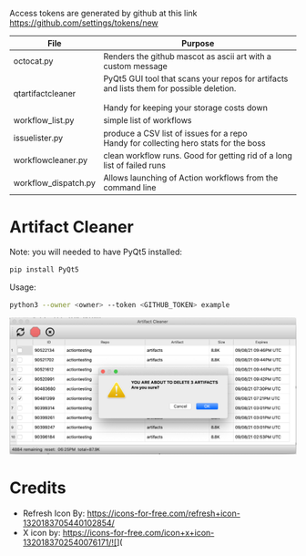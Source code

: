 
Access tokens are generated by github at this link https://github.com/settings/tokens/new



|File   | Purpose|
| ----- | ------ |
|octocat.py| Renders the github mascot as ascii art with a custom message|
|qtartifactcleaner|PyQt5 GUI tool that scans your repos for artifacts and lists them for possible deletion.<BR><BR>Handy for keeping your storage costs down|
|workflow_list.py | simple list of workflows|
|issuelister.py|produce a CSV list of issues for a repo<br>Handy for collecting hero stats for the boss|
|workflowcleaner.py|clean workflow runs.  Good for getting rid of a long list of failed runs|
|workflow_dispatch.py|Allows launching of Action workflows from the command line |


# Artifact Cleaner

Note:  you will needed to have PyQt5 installed:

```bash
pip install PyQt5
```

Usage:
```bash
python3 --owner <owner> --token <GITHUB_TOKEN> example
```

![](images/artifactcleaner.png)


# Credits
- Refresh Icon By: https://icons-for-free.com/refresh+icon-1320183705440102854/
- X icon by: https://icons-for-free.com/icon+x+icon-1320183702540076171/![<Display Name>](